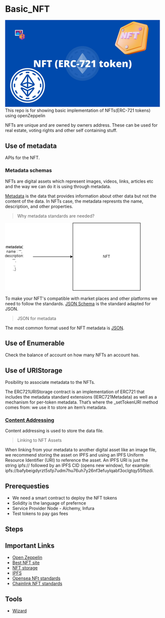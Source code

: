 # Basic_NFT
![Hero Image](https://github.com/PriyathamVarma/Basic_NFT/blob/main/Diagrams/NFT%20(ERC-721%20token).jpg)
This repo is for showing basic implementation of NFTs(ERC-721 tokens) using openZeppelin


NFTs are unique and are owned by owners address. These can be used for real estate, voting rights and other self containing stuff. 

## Use of metadata

APIs for the NFT.

### Metadata schemas

NFTs are digital assets which represent images, videos, links, articles etc and the way we can do it is using through metadata. 

[Metadata](https://en.wikipedia.org/wiki/Metadata) is the data that provides information about other data but not the content of the data. In NFTs case, the metadata represnts the name, description, and other properties. 

> Why metadata standards are needed?

![metadata](https://github.com/PriyathamVarma/Basic_NFT/blob/main/Diagrams/NFT_1.drawio.png)

To make your NFT's compatible with market places and other platforms we need to follow the standards. [JSON Schema](https://json-schema.org/) is the standard adapted for JSON. 

> JSON for metadata

The most common format used for NFT metadata is [JSON](https://www.json.org/json-en.html). 

## Use of Enumerable

Check the balance of account on how many NFTs an account has.

## Use of URIStorage

Posibility to associate metadata to the NFTs.

The ERC721URIStorage contract is an implementation of ERC721 that includes the metadata standard extensions (IERC721Metadata) as well as a mechanism for per-token metadata. That’s where the _setTokenURI method comes from: we use it to store an item’s metadata.

### [Content Addressing](https://github.com/PriyathamVarma/Basic_NFT/tree/main/Content-addressing)

Content addressing is used to store the data file.



> Linking to NFT Assets

When linking from your metadata to another digital asset like an image file, we recommend storing the asset on IPFS and using an IPFS Uniform Resource Identifier (URI) to reference the asset. An IPFS URI is just the string ipfs:// followed by an IPFS CID (opens new window), for example: ipfs://bafybeigdyrzt5sfp7udm7hu76uh7y26nf3efuylqabf3oclgtqy55fbzdi.

## Prerequesties

- We need a smart contract to deploy the NFT tokens
- Solidity is the language of prefernce
- Service Provider Node - Alchemy, Infura
- Test tokens to pay gas fees


## Steps


## Important Links

- [Open Zeppelin](https://docs.openzeppelin.com/)
- [Best NFT site](https://nftschool.dev/)
- [NFT storage](https://nft.storage/#docs)
- [IPFS](https://docs.ipfs.tech/)
- [Opensea NFt standards](https://docs.opensea.io/docs/metadata-standards)
- [Chainlink NFT standards](https://blog.chain.link/build-deploy-and-sell-your-own-dynamic-nft/)


## Tools

- [Wizard](https://docs.openzeppelin.com/contracts/4.x/wizard)
